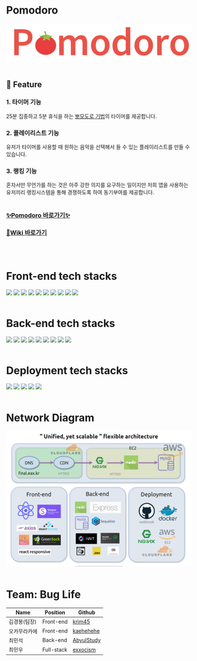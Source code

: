 # Pomodoro

![](https://github.com/krim45/img-container/blob/main/pomodoro/logo/original.svg)
<br><br>

## 🍅 Feature

### 1. 타이머 기능

25분 집중하고 5분 휴식을 하는 [뽀모도로 기법](https://ko.wikipedia.org/wiki/%ED%8F%AC%EB%AA%A8%EB%8F%84%EB%A1%9C_%EA%B8%B0%EB%B2%95)의 타이머를 제공합니다.

### 2. 플레이리스트 기능

유저가 타이머를 사용할 때 원하는 음악을 선택해서 들 수 있는 플레이리스트를 만들 수 있습니다.

### 3. 랭킹 기능

혼자서만 무언가를 하는 것은 아주 강한 의지를 요구하는 일이지만 저희 앱을 사용하는 유저끼리 랭킹시스템을 통해 경쟁하도록 하여 동기부여를 제공합니다.
<br><br>

### [✨Pomodoro 바로가기✨]()

### [📖Wiki 바로가기](https://github.com/codestates/pomodoro/wiki)

<br><br>

# Front-end tech stacks

![](https://img.shields.io/badge/html-E34F26?style=for-the-badge&logo=html5&logoColor=white)
![](https://img.shields.io/badge/css3-1572B6?style=for-the-badge&logo=css3&logoColor=white)
![](https://img.shields.io/badge/javascript-F7DF1E?style=for-the-badge&logo=javascript&logoColor=black)
![](https://img.shields.io/badge/react-61DAFB?style=for-the-badge&logo=react&logoColor=black)
![](https://img.shields.io/badge/react_router-CA4245?style=for-the-badge&logo=React-Router&logoColor=white)
![](https://img.shields.io/badge/react_styled-DB7093?style=for-the-badge&logo=styled-components&logoColor=pink)
![](https://img.shields.io/badge/react_responsive-EA4AAA?style=for-the-badge&logo=GitHub-Sponsors&logoColor=lightpink)
![](https://img.shields.io/badge/axios-A100FF?style=for-the-badge&logo=Accenture&logoColor=lightgreen)
![](https://img.shields.io/badge/Greeensock-88CE02?style=for-the-badge&logo=GreenSock&logoColor=black)
![](https://img.shields.io/badge/Swiper-6332F6?style=for-the-badge&logo=Swiper&logoColor=white)
<br><br>

# Back-end tech stacks

![](https://img.shields.io/badge/Node.JS-339933?style=for-the-badge&logo=Node.js&logoColor=white)
![](https://img.shields.io/badge/Express-000000?style=for-the-badge&logo=Express&logoColor=white)
![](https://img.shields.io/badge/Mysql-4479A1?style=for-the-badge&logo=MySQL&logoColor=white)
![](https://img.shields.io/badge/sequelize-52B0E7?style=for-the-badge&logo=sequelize&logoColor=white)
![](https://img.shields.io/badge/jsonwebtoken-000000?style=for-the-badge&logo=JSON-Web-Tokens&logoColor=purple)
![](https://img.shields.io/badge/multer-36A9AE?style=for-the-badge&logo=Gumroad&logoColor=black)
![](https://img.shields.io/badge/cookie_Parser-D4AA00?style=for-the-badge&logo=Cookiecutter&logoColor=white)
![](https://img.shields.io/badge/cors-F24C53?style=for-the-badge&logo=Corona-Engine&logoColor=white)
![](https://img.shields.io/badge/dotenv-172B4D?style=for-the-badge&logo=Confluence&logoColor=yellow)
<br><br>

# Deployment tech stacks

![](https://img.shields.io/badge/github-181717?style=for-the-badge&logo=GitHub&logoColor=white)
![](https://img.shields.io/badge/docker-2496ED?style=for-the-badge&logo=Docker&logoColor=white)
![](https://img.shields.io/badge/nginx-009639?style=for-the-badge&logo=NGINX&logoColor=white)
![](https://img.shields.io/badge/amazon_EC2-232F3E?style=for-the-badge&logo=Amazon-AWS&logoColor=yellow)
![](https://img.shields.io/badge/cloudflare-F38020?style=for-the-badge&logo=Cloudflare&logoColor=white)
<br><br>

# Network Diagram

![](https://github.com/exxocism/exxo-file-share/raw/master/pomodoro_architecture_02.png)
<br><br>

# Team: Bug Life

| Name         | Position   | Github                                      |
| ------------ | ---------- | ------------------------------------------- |
| 김경봉(팀장) | Front-end  | [krim45](https://github.com/krim45)         |
| 오카무라카에 | Front-end  | [kaehehehe](https://github.com/kaehehehe)   |
| 최민석       | Back-end   | [AbyulStudy](https://github.com/AbyulStudy) |
| 최민우       | Full-stack | [exxocism](https://github.com/exxocism)     |
